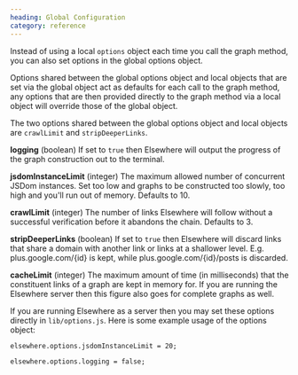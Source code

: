 ```yaml
--- 
heading: Global Configuration
category: reference
---
```

Instead of using a local `options` object each time you call the graph method, you can also set options in the global options object.

Options shared between the global options object and local objects that are set via the global object act as defaults for each call to the graph method, any options that are then provided directly to the graph method via a local object will override those of the global object.

The two options shared between the global options object and local objects are `crawlLimit` and `stripDeeperLinks`.

**logging** (boolean) If set to `true` then Elsewhere will output the progress of the graph construction out to the terminal.

**jsdomInstanceLimit** (integer) The maximum allowed number of concurrent JSDom instances. Set too low and graphs to be constructed too slowly, too high and you'll run out of memory. Defaults to 10.

**crawlLimit** (integer) The number of links Elsewhere will follow without a successful verification before it abandons the chain. Defaults to 3.

**stripDeeperLinks** (boolean) If set to `true` then Elsewhere will discard links that share a domain with another link or links at a shallower level. E.g. plus.google.com/{id} is kept, while plus.google.com/{id}/posts is discarded.

**cacheLimit** (integer) The maximum amount of time (in milliseconds) that the constituent links of a graph are kept in memory for. If you are running the Elsewhere server then this figure also goes for complete graphs as well.

If you are running Elsewhere as a server then you may set these options directly in `lib/options.js`. Here is some example usage of the options object:

    elsewhere.options.jsdomInstanceLimit = 20;
    
    elsewhere.options.logging = false;

